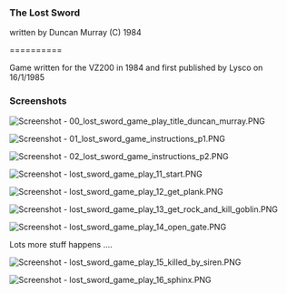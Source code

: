 ### The Lost Sword

written by Duncan Murray (C) 1984

==========

Game written for the VZ200 in 1984 and first published by Lysco on 16/1/1985


### Screenshots

![Screenshot - 00_lost_sword_game_play_title_duncan_murray.PNG](https://github.com/acutesoftware/old_C_code/blob/master/BAS_Lost_Sword/00_lost_sword_game_play_title_duncan_murray.PNG)

![Screenshot - 01_lost_sword_game_instructions_p1.PNG](https://github.com/acutesoftware/old_C_code/blob/master/BAS_Lost_Sword/01_lost_sword_game_instructions_p1.PNG)

![Screenshot - 02_lost_sword_game_instructions_p2.PNG](https://github.com/acutesoftware/old_C_code/blob/master/BAS_Lost_Sword/02_lost_sword_game_instructions_p2.PNG)

![Screenshot - lost_sword_game_play_11_start.PNG](https://github.com/acutesoftware/old_C_code/blob/master/BAS_Lost_Sword/lost_sword_game_play_11_start.PNG)

![Screenshot - lost_sword_game_play_12_get_plank.PNG](https://github.com/acutesoftware/old_C_code/blob/master/BAS_Lost_Sword/lost_sword_game_play_12_get_plank.PNG)

![Screenshot - lost_sword_game_play_13_get_rock_and_kill_goblin.PNG](https://github.com/acutesoftware/old_C_code/blob/master/BAS_Lost_Sword/lost_sword_game_play_13_get_rock_and_kill_goblin.PNG)

![Screenshot - lost_sword_game_play_14_open_gate.PNG](https://github.com/acutesoftware/old_C_code/blob/master/BAS_Lost_Sword/lost_sword_game_play_14_open_gate.PNG)

Lots more stuff happens ....


![Screenshot - lost_sword_game_play_15_killed_by_siren.PNG](https://github.com/acutesoftware/old_C_code/blob/master/BAS_Lost_Sword/lost_sword_game_play_15_killed_by_siren.PNG)

![Screenshot - lost_sword_game_play_16_sphinx.PNG](https://github.com/acutesoftware/old_C_code/blob/master/BAS_Lost_Sword/lost_sword_game_play_16_sphinx.PNG)

